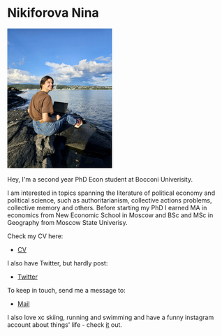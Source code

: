 # Nikiforova Nina

<img src="IMAGE2.jpg" alt="drawing" width="240"/>

Hey,  I'm a second year PhD Econ student at Bocconi Univerisity. 

I am interested in topics spanning the literature of political economy and political science, such as authoritarianism, collective actions problems, collective memory and others. Before starting my PhD I earned MA in economics from New Economic School in Moscow and BSc and MSc in Geography from Moscow State Univerisy.

Check my CV here:
+ [CV](/cv.pdf)

I also have Twitter, but hardly post: 
+ [Twitter](https://twitter.com/nikiforovannina)

To keep in touch, send me a message to:
+ [Mail](mailto:nina.nikiforova@phd.unibocconi.it)

I also love xc skiing, running and swimming and have a funny instagram account about things' life - check [it](https://www.instagram.com/thi.ngslife/) out.

